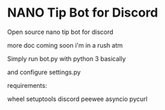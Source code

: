 # NANO Tip Bot for Discord

Open source nano tip bot for discord

more doc coming soon i'm in a rush atm

Simply run bot.py with python 3 basically

and configure settings.py

requirements:

wheel
setuptools
discord
peewee
asyncio
pycurl
